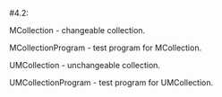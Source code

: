 #4.2:

MCollection - changeable collection.

MCollectionProgram - test program for MCollection.

UMCollection - unchangeable collection.

UMCollectionProgram - test program for UMCollection.
